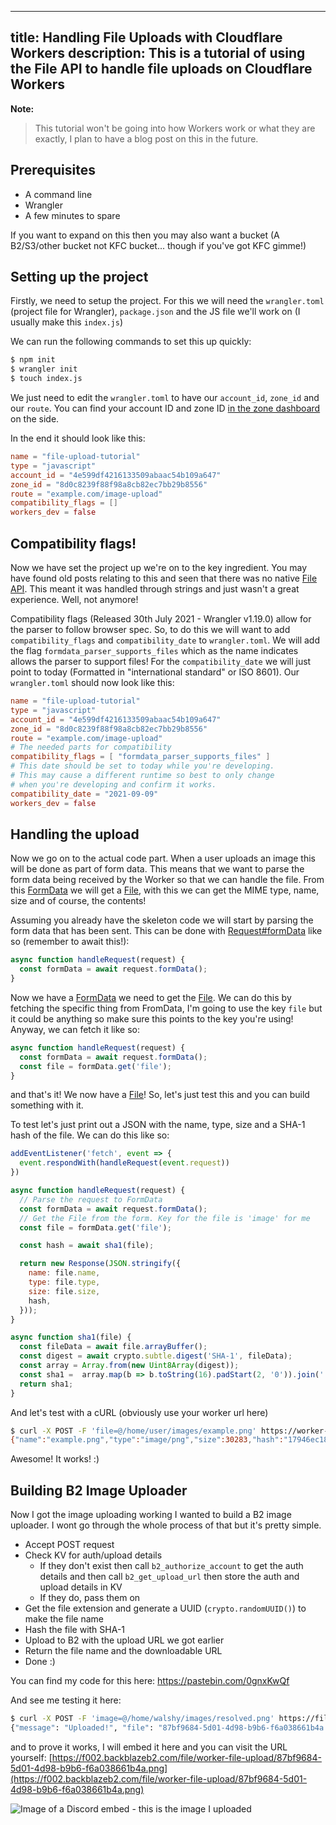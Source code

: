 -----
title: Handling File Uploads with Cloudflare Workers
description: This is a tutorial of using the File API to handle file uploads on Cloudflare Workers
-----

**Note:**
> This tutorial won't be going into how Workers work or what they are exactly, I plan to have a blog post on this in the future.

## Prerequisites

- A command line
- Wrangler
- A few minutes to spare

If you want to expand on this then you may also want a bucket (A B2/S3/other bucket not KFC bucket... though if you've got KFC gimme!)

## Setting up the project

Firstly, we need to setup the project. For this we will need the `wrangler.toml` (project file for Wrangler), `package.json` and the JS file we'll work on (I usually make this `index.js`)

We can run the following commands to set this up quickly:

```bash
$ npm init
$ wrangler init
$ touch index.js
```

We just need to edit the `wrangler.toml` to have our `account_id`, `zone_id` and our `route`. You can find your account ID and zone ID [in the zone dashboard](https://dash.cloudflare.com?to=/:account/:zone) on the side.

In the end it should look like this:

```toml
name = "file-upload-tutorial"
type = "javascript"
account_id = "4e599df4216133509abaac54b109a647"
zone_id = "8d0c8239f88f98a8cb82ec7bb29b8556"
route = "example.com/image-upload"
compatibility_flags = []
workers_dev = false
```

## Compatibility flags!

Now we have set the project up we're on to the key ingredient. You may have found old posts relating to this and seen that there was no native [File API](https://developer.mozilla.org/en-US/docs/Web/API/File). This meant it was handled through strings and just wasn't a great experience. Well, not anymore!

Compatibility flags (Released 30th July 2021 - Wrangler v1.19.0) allow for the parser to follow browser spec. So, to do this we will want to add `compatibility_flags` and `compatibility_date` to `wrangler.toml`. We will add the flag `formdata_parser_supports_files` which as the name indicates allows the parser to support files! For the `compatibility_date` we will just point to today (Formatted in "international standard" or ISO 8601). Our `wrangler.toml` should now look like this:

```toml
name = "file-upload-tutorial"
type = "javascript"
account_id = "4e599df4216133509abaac54b109a647"
zone_id = "8d0c8239f88f98a8cb82ec7bb29b8556"
route = "example.com/image-upload"
# The needed parts for compatibility
compatibility_flags = [ "formdata_parser_supports_files" ]
# This date should be set to today while you're developing.
# This may cause a different runtime so best to only change
# when you're developing and confirm it works.
compatibility_date = "2021-09-09"
workers_dev = false
```

## Handling the upload

Now we go on to the actual code part. When a user uploads an image this will be done as part of form data. This means that we want to parse the form data being received by the Worker so that we can handle the file. From this [FormData](https://developer.mozilla.org/en-US/docs/Web/API/FormData) we will get a [File](https://developer.mozilla.org/en-US/docs/Web/API/File), with this we can get the MIME type, name, size and of course, the contents!

Assuming you already have the skeleton code we will start by parsing the form data that has been sent. This can be done with [Request#formData](https://developer.mozilla.org/en-US/docs/Web/API/Request/formData) like so (remember to await this!):

```js
async function handleRequest(request) {
  const formData = await request.formData();
}
```

Now we have a [FormData](https://developer.mozilla.org/en-US/docs/Web/API/FormData) we need to get the [File](https://developer.mozilla.org/en-US/docs/Web/API/File). We can do this by fetching the specific thing from FromData, I'm going to use the key `file` but it could be anything so make sure this points to the key you're using! Anyway, we can fetch it like so:

```js
async function handleRequest(request) {
  const formData = await request.formData();
  const file = formData.get('file');
}
```

and that's it! We now have a [File](https://developer.mozilla.org/en-US/docs/Web/API/File)! So, let's just test this and you can build something with it.

To test let's just print out a JSON with the name, type, size and a SHA-1 hash of the file. We can do this like so:

```js
addEventListener('fetch', event => {
  event.respondWith(handleRequest(event.request))
})

async function handleRequest(request) {
  // Parse the request to FormData
  const formData = await request.formData();
  // Get the File from the form. Key for the file is 'image' for me
  const file = formData.get('file');

  const hash = await sha1(file);

  return new Response(JSON.stringify({
    name: file.name,
    type: file.type,
    size: file.size,
    hash,
  }));
}

async function sha1(file) {
  const fileData = await file.arrayBuffer();
  const digest = await crypto.subtle.digest('SHA-1', fileData);
  const array = Array.from(new Uint8Array(digest));
  const sha1 =  array.map(b => b.toString(16).padStart(2, '0')).join('')
  return sha1;
}
```

And let's test with a cURL (obviously use your worker url here)

```bash
$ curl -X POST -F 'file=@/home/user/images/example.png' https://worker-name.example.workers.dev
{"name":"example.png","type":"image/png","size":30283,"hash":"17946ec18d7b80f31e545acbc8baeb6294e39adc"}
```

Awesome! It works! :)

## Building B2 Image Uploader

Now I got the image uploading working I wanted to build a B2 image uploader. I wont go through the whole process of that but it's pretty simple.

- Accept POST request
- Check KV for auth/upload details
    - If they don't exist then call `b2_authorize_account` to get the auth details and then call `b2_get_upload_url` then store the auth and upload details in KV
    - If they do, pass them on
- Get the file extension and generate a UUID (`crypto.randomUUID()`) to make the file name
- Hash the file with SHA-1
- Upload to B2 with the upload URL we got earlier
- Return the file name and the downloadable URL
- Done :)

You can find my code for this here: https://pastebin.com/0gnxKwQf

And see me testing it here:
```bash
$ curl -X POST -F 'image=@/home/walshy/images/resolved.png' https://file-upload-tutorial.walshy.workers.dev
{"message": "Uploaded!", "file": "87bf9684-5d01-4d98-b9b6-f6a038661b4a.png", "b2Url": "https://f002.backblazeb2.com/file/worker-file-upload/87bf9684-5d01-4d98-b9b6-f6a038661b4a.png"}
```

and to prove it works, I will embed it here and you can visit the URL yourself: [https://f002.backblazeb2.com/file/worker-file-upload/87bf9684-5d01-4d98-b9b6-f6a038661b4a.png](https://f002.backblazeb2.com/file/worker-file-upload/87bf9684-5d01-4d98-b9b6-f6a038661b4a.png)

<image src="https://f002.backblazeb2.com/file/worker-file-upload/87bf9684-5d01-4d98-b9b6-f6a038661b4a.png" alt="Image of a Discord embed - this is the image I uploaded" />